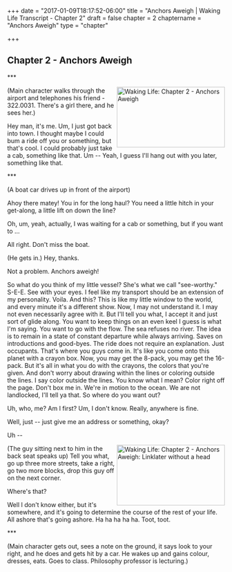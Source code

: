 +++
date = "2017-01-09T18:17:52-06:00"
title = "Anchors Aweigh | Waking Life Transcript - Chapter 2"
draft = false
chapter = 2
chaptername = "Anchors Aweigh"
type = "chapter"


+++

## Chapter 2 - Anchors Aweigh

<p>
*** 
</p>
<p>
<a href="http://media.jamesrskemp.com/graphics/wakingLife/WakingLife_02_1.jpg" onclick="window.open(this.href);return false;"><img src="http://media.jamesrskemp.com/graphics/wakingLife/WakingLife_02_1_t.jpg" alt="Waking Life: Chapter 2 - Anchors Aweigh" style="width:250px;height:140px;" align="right" /></a>(Main character walks through the airport and telephones his friend - 322.0031. There's a girl there, and he sees her.) 
</p>
<p>
Hey man, it's me. Um, I just got back into town. I thought maybe I could bum a ride off you or something, but that's cool. I could probably just take a cab, something like that. Um -- Yeah, I guess I'll hang out with you later, something like that. 
</p>
<p>
*** 
</p>
<p>
(A boat car drives up in front of the airport) 
</p>
<p>
Ahoy there matey! You in for the long haul? You need a little hitch in your get-along, a little lift on down the line? 
</p>
<p>
Oh, um, yeah, actually, I was waiting for a cab or something, but if you want to ... 
</p>
<p>
All right. Don't miss the boat. 
</p>
<p>
(He gets in.) Hey, thanks. 
</p>
<p>
Not a problem. Anchors aweigh! 
</p>
<p>
So what do you think of my little vessel? She's what we call &quot;see-worthy.&quot; S-E-E. See with your eyes. I feel like my transport should be an extension of my personality. Voila. And this? This is like my little window to the world, and every minute it's a different show. Now, I may not understand it. I may not even necessarily agree with it. But I'll tell you what, I accept it and just sort of glide along. You want to keep things on an even keel I guess is what I'm saying. You want to go with the flow. The sea refuses no river. The idea is to remain in a state of constant departure while always arriving. Saves on introductions and good-byes. The ride does not require an explanation. Just occupants. That's where you guys come in. It's like you come onto this planet with a crayon box. Now, you may get the 8-pack, you may get the 16-pack. But it's all in what you do with the crayons, the colors that you're given. And don't worry about drawing within the lines or coloring outside the lines. I say color outside the lines. You know what I mean? Color right off the page. Don't box me in. We're in motion to the ocean. We are not landlocked, I'll tell ya that. So where do you want out?</p>
<p>
Uh, who, me? Am I first? Um, I don't know. Really, anywhere is fine. 
</p>
<p>
Well, just -- just give me an address or something, okay? 
</p>
<p>
Uh -- 
</p>
<p>
<a href="http://media.jamesrskemp.com/graphics/wakingLife/WakingLife_02_linklater_head.jpg" onclick="window.open(this.href);return false;"><img src="http://media.jamesrskemp.com/graphics/wakingLife/WakingLife_02_linklater_head_t.jpg" alt="Waking Life: Chapter 2 - Anchors Aweigh: Linklater without a head" style="width:250px;height:140px;" align="right" /></a>(The guy sitting next to him in the back seat speaks up) Tell you what, go up three more streets, take a right, go two more blocks, drop this guy off on the next corner. 
</p>
<p>
Where's that? 
</p>
<p>
Well I don't know either, but it's somewhere, and it's going to determine the course of the rest of your life. All ashore that's going ashore. Ha ha ha ha ha. Toot, toot. 
</p>
<p>
*** 
</p>
<p>
(Main character gets out, sees a note on the ground, it says look to your right, and he does and gets hit by a car. He wakes up and gains colour, dresses, eats. Goes to class. Philosophy professor is lecturing.) 
</p>